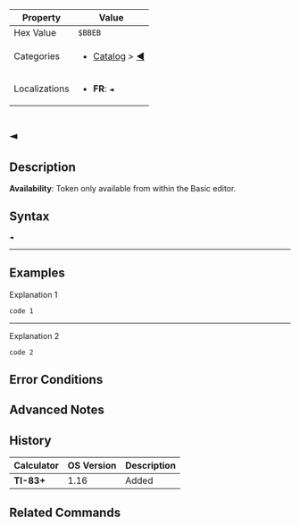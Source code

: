 | Property      | Value |
|---------------|-------|
| Hex Value     | `$BBEB`|
| Categories    | <ul><li>[Catalog](<../categories/Catalog.md>) > [◄](<../categories/Catalog.md#◄>)</li></ul> |
| Localizations | <ul><li><b>FR</b>: `◄`</li></ul> |

# `◄`

## Description



<b>Availability</b>: Token only available from within the Basic editor.

## Syntax
`◄`

<hr>

## Examples

Explanation 1
```ti-basic
code 1
```
---
Explanation 2
```ti-basic
code 2
```

## Error Conditions


## Advanced Notes


## History
| Calculator | OS Version | Description |
|------------|------------|-------------|
| <b>TI-83+</b> | 1.16 | Added

## Related Commands

    